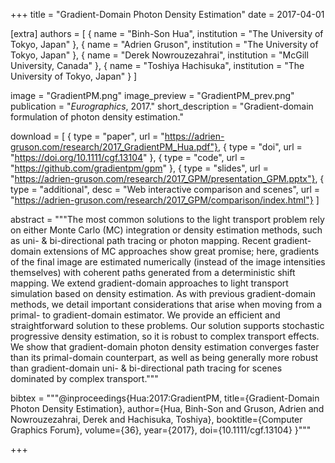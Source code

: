 +++
title = "Gradient-Domain Photon Density Estimation"
date = 2017-04-01

[extra]
authors = [
    { name = "Binh-Son Hua", institution = "The University of Tokyo, Japan" },
    { name = "Adrien Gruson", institution = "The University of Tokyo, Japan" },
    { name = "Derek Nowrouzezahrai", institution = "McGill University, Canada" },
    { name = "Toshiya Hachisuka", institution = "The University of Tokyo, Japan" }
]

image = "GradientPM.png"
image_preview = "GradientPM_prev.png"
publication = "*Eurographics*, 2017."
short_description = "Gradient-domain formulation of photon density estimation."

download = [
    { type = "paper", url = "https://adrien-gruson.com/research/2017_GradientPM_Hua.pdf"},
    { type = "doi", url = "https://doi.org/10.1111/cgf.13104" },
    { type = "code", url = "https://github.com/gradientpm/gpm" },
    { type = "slides", url = "https://adrien-gruson.com/research/2017_GPM/presentation_GPM.pptx"},
    { type = "additional", desc = "Web interactive comparison and scenes", url = "https://adrien-gruson.com/research/2017_GPM/comparison/index.html"}
]

abstract = """The most common solutions to the light transport problem rely on either Monte Carlo (MC) integration or density estimation methods, such as uni- & bi-directional path tracing or photon mapping. Recent gradient-domain extensions of MC approaches show great promise; here, gradients of the final image are estimated numerically (instead of the image intensities themselves) with coherent paths generated from a deterministic shift mapping. We extend gradient-domain approaches to light transport simulation based on density estimation. As with previous gradient-domain methods, we detail important considerations that arise when moving from a primal- to gradient-domain estimator. We provide an efficient and straightforward solution to these problems. Our solution supports stochastic progressive density estimation, so it is robust to complex transport effects. We show that gradient-domain photon density estimation converges faster than its primal-domain counterpart, as well as being generally more robust than gradient-domain uni- & bi-directional path tracing for scenes dominated by complex transport."""

bibtex = """@inproceedings{Hua:2017:GradientPM,
  title={Gradient-Domain Photon Density Estimation},
  author={Hua, Binh-Son and Gruson, Adrien and Nowrouzezahrai, Derek and Hachisuka, Toshiya},
  booktitle={Computer Graphics Forum},
  volume={36},
  year={2017},
  doi={10.1111/cgf.13104}
}"""

+++

